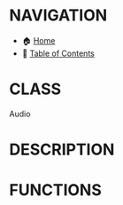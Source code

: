# NAVIGATION
- 🏠 [Home](../../../readme.md)
- 📖 [Table of Contents](../docs_Chapter_0.00_Welcome/doc_Chapter_0.10_Table_of_Contents.md)


# CLASS
Audio

# DESCRIPTION

# FUNCTIONS
